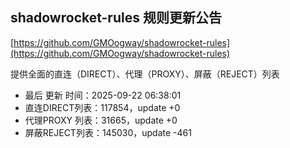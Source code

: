 ## shadowrocket-rules 规则更新公告

[https://github.com/GMOogway/shadowrocket-rules](https://github.com/GMOogway/shadowrocket-rules)

提供全面的直连（DIRECT）、代理（PROXY）、屏蔽（REJECT）列表
- 最后 更新 时间：2025-09-22 06:38:01
- 直连DIRECT列表：117854，update +0
- 代理PROXY 列表：31665，update +0
- 屏蔽REJECT列表：145030，update -461
